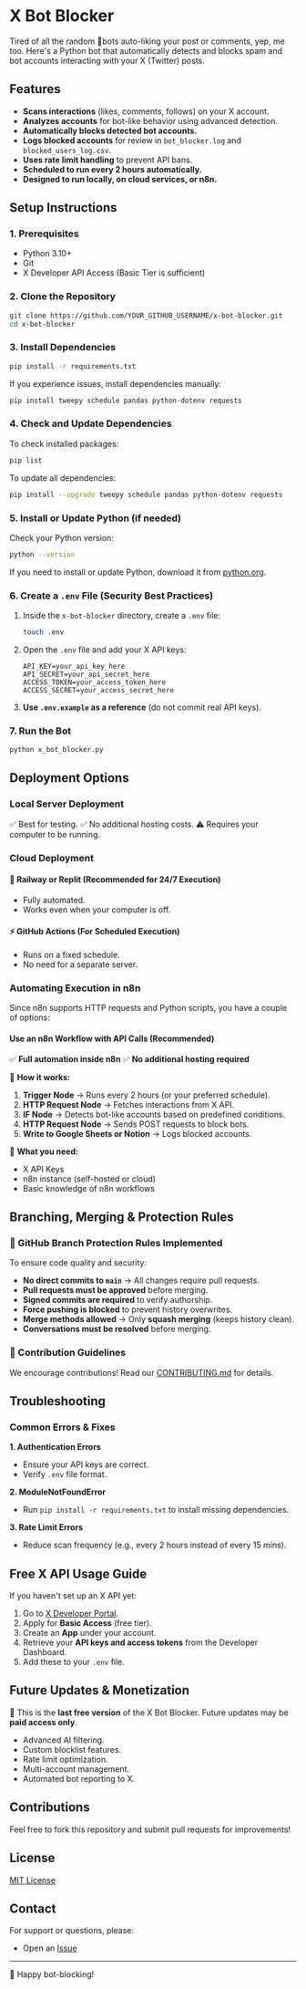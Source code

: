 # X Bot Blocker

Tired of all the random 🌽bots auto-liking your post or comments, yep, me too. 
Here's a Python bot that automatically detects and blocks spam and bot accounts interacting with your X (Twitter) posts.

## Features
- **Scans interactions** (likes, comments, follows) on your X account.
- **Analyzes accounts** for bot-like behavior using advanced detection.
- **Automatically blocks detected bot accounts.**
- **Logs blocked accounts** for review in `bot_blocker.log` and `blocked_users_log.csv`.
- **Uses rate limit handling** to prevent API bans.
- **Scheduled to run every 2 hours automatically.**
- **Designed to run locally, on cloud services, or n8n.**

## Setup Instructions

### 1. Prerequisites
- Python 3.10+
- Git
- X Developer API Access (Basic Tier is sufficient)

### 2. Clone the Repository
```bash
git clone https://github.com/YOUR_GITHUB_USERNAME/x-bot-blocker.git
cd x-bot-blocker
```

### 3. Install Dependencies
```bash
pip install -r requirements.txt
```
If you experience issues, install dependencies manually:
```bash
pip install tweepy schedule pandas python-dotenv requests
```

### 4. Check and Update Dependencies
To check installed packages:
```bash
pip list
```
To update all dependencies:
```bash
pip install --upgrade tweepy schedule pandas python-dotenv requests
```

### 5. Install or Update Python (if needed)
Check your Python version:
```bash
python --version
```
If you need to install or update Python, download it from [python.org](https://www.python.org/downloads/).

### 6. Create a `.env` File (Security Best Practices)
1. Inside the `x-bot-blocker` directory, create a `.env` file:
   ```bash
   touch .env
   ```
2. Open the `.env` file and add your X API keys:
   ```
   API_KEY=your_api_key_here
   API_SECRET=your_api_secret_here
   ACCESS_TOKEN=your_access_token_here
   ACCESS_SECRET=your_access_secret_here
   ```
3. **Use `.env.example` as a reference** (do not commit real API keys).

### 7. Run the Bot
```bash
python x_bot_blocker.py
```

## Deployment Options

### Local Server Deployment
✅ Best for testing.
✅ No additional hosting costs.
⚠ Requires your computer to be running.

### Cloud Deployment
#### 🚀 Railway or Replit (Recommended for 24/7 Execution)
- Fully automated.
- Works even when your computer is off.

#### ⚡ GitHub Actions (For Scheduled Execution)
- Runs on a fixed schedule.
- No need for a separate server.

### Automating Execution in n8n
Since n8n supports HTTP requests and Python scripts, you have a couple of options:
#### **Use an n8n Workflow with API Calls (Recommended)**
✅ **Full automation inside n8n**
✅ **No additional hosting required**

🚀 **How it works:**
1. **Trigger Node** → Runs every 2 hours (or your preferred schedule).
2. **HTTP Request Node** → Fetches interactions from X API.
3. **IF Node** → Detects bot-like accounts based on predefined conditions.
4. **HTTP Request Node** → Sends POST requests to block bots.
5. **Write to Google Sheets or Notion** → Logs blocked accounts.

🔹 **What you need:**
- X API Keys
- n8n instance (self-hosted or cloud)
- Basic knowledge of n8n workflows

## Branching, Merging & Protection Rules
### **🚀 GitHub Branch Protection Rules Implemented**
To ensure code quality and security:
- **No direct commits to `main`** → All changes require pull requests.
- **Pull requests must be approved** before merging.
- **Signed commits are required** to verify authorship.
- **Force pushing is blocked** to prevent history overwrites.
- **Merge methods allowed** → Only **squash merging** (keeps history clean).
- **Conversations must be resolved** before merging.

### **🚀 Contribution Guidelines**
We encourage contributions! Read our [CONTRIBUTING.md](CONTRIBUTING.md) for details.

## Troubleshooting
### Common Errors & Fixes
**1. Authentication Errors**
- Ensure your API keys are correct.
- Verify `.env` file format.

**2. ModuleNotFoundError**
- Run `pip install -r requirements.txt` to install missing dependencies.

**3. Rate Limit Errors**
- Reduce scan frequency (e.g., every 2 hours instead of every 15 mins).

## Free X API Usage Guide
If you haven't set up an X API yet:
1. Go to [X Developer Portal](https://developer.twitter.com/).
2. Apply for **Basic Access** (free tier).
3. Create an **App** under your account.
4. Retrieve your **API keys and access tokens** from the Developer Dashboard.
5. Add these to your `.env` file.

## Future Updates & Monetization
🚀 This is the **last free version** of the X Bot Blocker. Future updates may be **paid access only**.
- Advanced AI filtering.
- Custom blocklist features.
- Rate limit optimization.
- Multi-account management.
- Automated bot reporting to X.

## Contributions
Feel free to fork this repository and submit pull requests for improvements!

## License
[MIT License](LICENSE)


## Contact
For support or questions, please:
- Open an [Issue](https://github.com/curious-keeper/x-bot-blocker/issues)


---
🚀 Happy bot-blocking!

